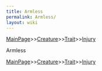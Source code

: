```yaml
---
title: Armless
permalink: Armless/
layout: wiki
---
```


[MainPage](/keeperrl_wiki/ "wikilink")>>[Creature](/keeperrl_wiki/Creature_Guide "wikilink")>>[Trait](/keeperrl_wiki/Trait_Guide "wikilink")>>[Injury](/keeperrl_wiki/Injury "wikilink")

Armless

[MainPage](/keeperrl_wiki/ "wikilink")>>[Creature](/keeperrl_wiki/Creature_Guide "wikilink")>>[Trait](/keeperrl_wiki/Trait_Guide "wikilink")>>[Injury](/keeperrl_wiki/Injury "wikilink")

